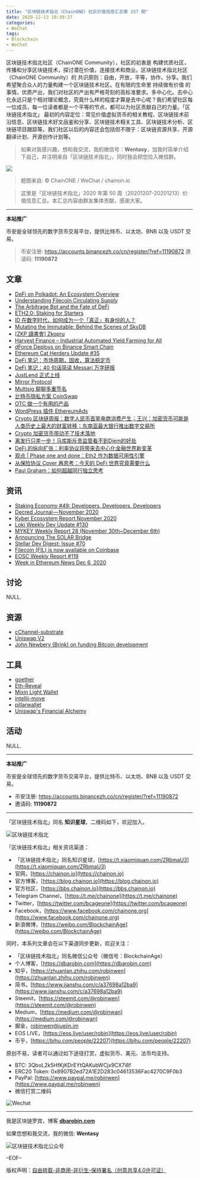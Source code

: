 ```yaml
---
title: "区块链技术指北（ChainONE）社区价值信息汇总第 157 期"
date: 2020-12-13 18:39:27
categories:
- WeChat
tags:
- Blockchain
- WeChat
---
```

区块链技术指北社区（ChainONE Community），社区的初衷是 构建优质社区，传播和分享区块链技术，探讨潜在价值，连接技术和商业。区块链技术指北社区（ChainONE Community）的 共识原则：自由，开放，平等，协作，分享。我们希望聚合众人的力量构建一个区块链技术社区。在有限的生命里 持续做有价值 的事情。优质产出，我们对社区的产出有严格苛刻的高标准要求。多中心化。去中心化永远只是个相对理论概念，究竟什么样的程度才算是去中心呢？我们希望社区每一位成员，每一位读者都是一个平等的节点，都可以为社区贡献自己的力量。「区块链技术指北」 最初的内容定位：常见价值虚拟货币的相关教程、区块链技术前沿信息、区块链技术好文品鉴和分享、区块链技术相关工具、区块链技术分析、区块链项目跟踪等。我们社区以后的内容还会包括但不限于：区块链资源共享、开源翻译计划、开源创作计划等。
<!-- more -->

> 如果对我感兴趣，想和我交流，我的微信号：**Wentasy**，加我时简单介绍下自己，并注明来自「区块链技术指北」，同时我会把您拉入微信群。

![](https://cdn.dbarobin.com/EFxCQjC.png)

> 题图来自: © ChainONE / WeChat / chainon.io

> 这里是「区块链技术指北」2020 年第 50 周（20201207-20201213）价值信息汇总。本汇总内容由群友集体贡献，感谢大家。

***

**本站推广**

币安是全球领先的数字货币交易平台，提供比特币、以太坊、BNB 以及 USDT 交易。

> 币安注册: https://accounts.binancezh.co/cn/register/?ref=11190872
> 邀请码: **11190872**

## 文章

* [DeFi on Polkadot: An Ecosystem Overview](https://bbs.chainon.io/d/6941)
* [Understanding Filecoin Circulating Supply](https://bbs.chainon.io/d/6944)
* [The Arbitrage Bot and the Fate of DeFi](https://bbs.chainon.io/d/6945)
* [ETH2.0: Staking for Starters](https://bbs.chainon.io/d/6948)
* [ID 在数字时代，如何成为一个「真正」有身份的人？](https://bbs.chainon.io/d/6951)
* [Mutating the Immutable: Behind the Scenes of SkyDB](https://bbs.chainon.io/d/6952)
* [[ZKP 讀書會] Zkopru](https://bbs.chainon.io/d/6957)
* [Harvest Finance – Industrial Automated Yield Farming for All](https://bbs.chainon.io/d/6960)
* [dForce Deploys on Binance Smart Chain](https://bbs.chainon.io/d/6961)
* [Ethereum Cat Herders Update #35](https://bbs.chainon.io/d/6962)
* [DeFi 笔记：市场周期，固收，算法稳定币](https://bbs.chainon.io/d/6963)
* [DeFi 笔记：40 句话简读 Messari 万字研报](https://bbs.chainon.io/d/6964)
* [JustLend 正式上线](https://bbs.chainon.io/d/6965)
* [Mirror Protocol](https://bbs.chainon.io/d/6966)
* [Multisig 聊聊多重签名](https://bbs.chainon.io/d/6967)
* [比特币隐私方案 CoinSwap](https://bbs.chainon.io/d/6968)
* [OTC 做一个有用的产品](https://bbs.chainon.io/d/6969)
* [WordPress 插件 EthereumAds](https://bbs.chainon.io/d/6970)
* [Crypto 区块链周报：数字人民币首笔电商消费产生；王兴：加密货币可能是人类历史上最大的财富转移；东南亚最大银行推出数字交易所](https://bbs.chainon.io/d/6971)
* [Crypto 加密货币带动不了技术落地](https://bbs.chainon.io/d/6972)
* [离发行只差一步！马库斯斥责监管看不到Diem的好处](https://bbs.chainon.io/d/6973)
* [DeFi 的纵向扩张：利率协议将带来去中心化金融世界新变革](https://bbs.chainon.io/d/6981)
* [观点 | Phase one and done：Eth2 作为数据可用性引擎](https://bbs.chainon.io/d/6982)
* [从保险协议 Cover 再思考：今天的 DeFi 世界究竟需要什么](https://bbs.chainon.io/d/6983)
* [Paul Graham：如何超越同行独立思考](https://bbs.chainon.io/d/6984)

## 资讯

* [Staking Economy #49: Developers, Developers, Developers](https://bbs.chainon.io/d/6942)
* [Decred Journal — November 2020](https://bbs.chainon.io/d/6943)
* [Kyber Ecosystem Report November 2020](https://bbs.chainon.io/d/6946)
* [Loki Weekly Dev Update #130](https://bbs.chainon.io/d/6947)
* [MYKEY Weekly Report 28 (November 30th~December 6th)](https://bbs.chainon.io/d/6950)
* [Announcing The SOLAR Bridge](https://bbs.chainon.io/d/6953)
* [Stellar Dev Digest: Issue #70](https://bbs.chainon.io/d/6954)
* [Filecoin (FIL) is now available on Coinbase](https://bbs.chainon.io/d/6955)
* [EOSC Weekly Report #119](https://bbs.chainon.io/d/6956)
* [Week in Ethereum News Dec 6, 2020](https://bbs.chainon.io/d/6959)

## 讨论

NULL.

## 资源

* [cChannel-substrate](https://bbs.chainon.io/d/6939)
* [Uniswap V2](https://bbs.chainon.io/d/6977)
* [John Newbery (Brink) on funding Bitcoin development](https://bbs.chainon.io/d/6980)

## 工具

* [goether](https://bbs.chainon.io/d/6940)
* [Eth-Reveal](https://bbs.chainon.io/d/6974)
* [Mixin Light Wallet](https://bbs.chainon.io/d/6975)
* [intellij-move](https://bbs.chainon.io/d/6976)
* [pillarwallet](https://bbs.chainon.io/d/6978)
* [Uniswap's Financial Alchemy](https://bbs.chainon.io/d/6979)

## 活动

NULL.

***

**本站推广**

币安是全球领先的数字货币交易平台，提供比特币、以太坊、BNB 以及 USDT 交易。

* 币安注册: https://accounts.binancezh.co/cn/register/?ref=11190872
* 邀请码: **11190872**

***

「区块链技术指北」同名 **知识星球**，二维码如下，欢迎加入。

![区块链技术指北](https://cdn.dbarobin.com/3YzonTR.png)

「区块链技术指北」相关资讯渠道：

* 「区块链技术指北」同名知识星球，[https://t.xiaomiquan.com/ZRbmaU3](https://t.xiaomiquan.com/ZRbmaU3)
* 官网，[https://chainon.io](https://chainon.io)
* 官方博客，[https://blog.chainon.io](https://blog.chainon.io)
* 官方社区，[https://bbs.chainon.io](https://bbs.chainon.io)
* Telegram Channel，[https://t.me/chainone](https://t.me/chainone)
* Twitter，[https://twitter.com/bcageone](https://twitter.com/bcageone)
* Facebook，[https://www.facebook.com/chainone.org](https://www.facebook.com/chainone.org)
* 新浪微博，[https://weibo.com/BlockchainAge](https://weibo.com/BlockchainAge)

同时，本系列文章会在以下渠道同步更新，欢迎关注：

* 「区块链技术指北」同名微信公众号（微信号：BlockchainAge）
* 个人博客，[https://dbarobin.com](https://dbarobin.com)
* 知乎，[https://zhuanlan.zhihu.com/robinwen](https://zhuanlan.zhihu.com/robinwen)
* 简书，[https://www.jianshu.com/c/a37698a12ba9](https://www.jianshu.com/c/a37698a12ba9)
* Steemit，[https://steemit.com/@robinwen](https://steemit.com/@robinwen)
* Medium，[https://medium.com/@robinwan](https://medium.com/@robinwan)
* 掘金，[robinwen@juejin.im](https://juejin.im/user/5673ccae60b2260ee435f89a/posts)
* EOS LIVE，[https://eos.live/user/robin](https://eos.live/user/robin)
* 币乎，[https://bihu.com/people/22207](https://bihu.com/people/22207)

原创不易，读者可以通过如下途径打赏，虚拟货币、美元、法币均支持。

* BTC: 3QboL2k5HfKjKDrEYtQAKubWCjx9CX7i8f
* ERC20 Token: 0x8907B2ed72A1E2D283c04613536Fac4270C9F0b3
* PayPal: [https://www.paypal.me/robinwen](https://www.paypal.me/robinwen)
* 微信打赏二维码

![Wechat](https://cdn.dbarobin.com/SzoNl5b.jpg)

***

我是区块链罗宾，博客 **[dbarobin.com](https://dbarobin.com/)**

如果您想和我交流，我的微信: **Wentasy**

![区块链技术指北公众号](https://cdn.dbarobin.com/w0wignb.png)

–EOF–

版权声明：[自由转载-非商用-非衍生-保持署名（创意共享4.0许可证）](http://creativecommons.org/licenses/by-nc-nd/4.0/deed.zh)
